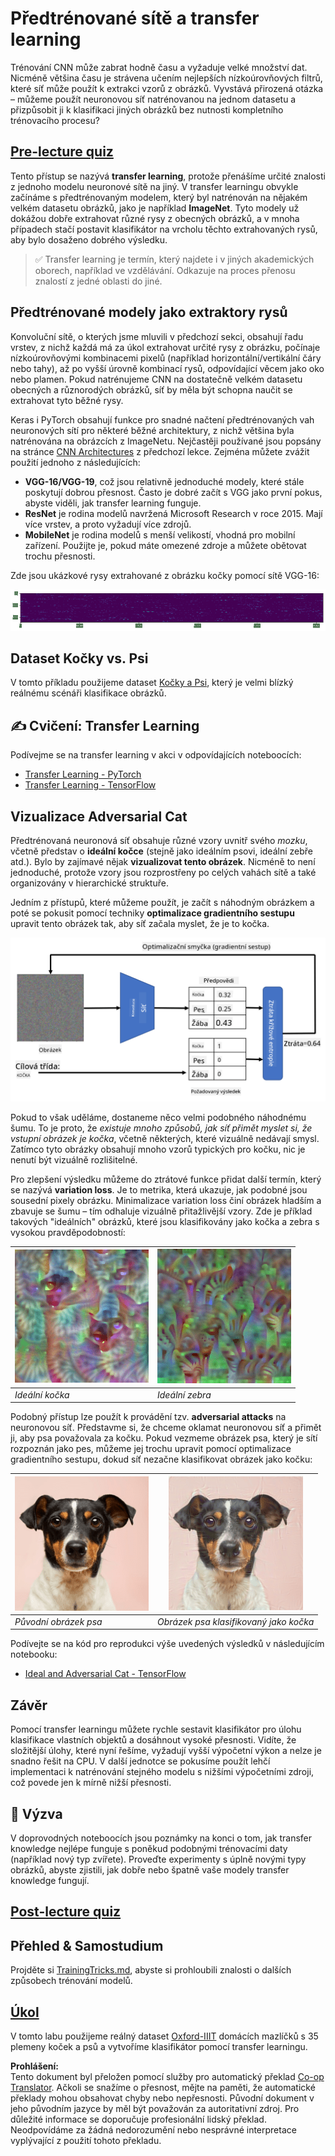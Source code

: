 <!--
CO_OP_TRANSLATOR_METADATA:
{
  "original_hash": "717775c4050ccbffbe0c961ad8bf7bf7",
  "translation_date": "2025-08-25T23:06:53+00:00",
  "source_file": "lessons/4-ComputerVision/08-TransferLearning/README.md",
  "language_code": "cs"
}
-->
# Předtrénované sítě a transfer learning

Trénování CNN může zabrat hodně času a vyžaduje velké množství dat. Nicméně většina času je strávena učením nejlepších nízkoúrovňových filtrů, které síť může použít k extrakci vzorů z obrázků. Vyvstává přirozená otázka – můžeme použít neuronovou síť natrénovanou na jednom datasetu a přizpůsobit ji k klasifikaci jiných obrázků bez nutnosti kompletního trénovacího procesu?

## [Pre-lecture quiz](https://red-field-0a6ddfd03.1.azurestaticapps.net/quiz/108)

Tento přístup se nazývá **transfer learning**, protože přenášíme určité znalosti z jednoho modelu neuronové sítě na jiný. V transfer learningu obvykle začínáme s předtrénovaným modelem, který byl natrénován na nějakém velkém datasetu obrázků, jako je například **ImageNet**. Tyto modely už dokážou dobře extrahovat různé rysy z obecných obrázků, a v mnoha případech stačí postavit klasifikátor na vrcholu těchto extrahovaných rysů, aby bylo dosaženo dobrého výsledku.

> ✅ Transfer learning je termín, který najdete i v jiných akademických oborech, například ve vzdělávání. Odkazuje na proces přenosu znalostí z jedné oblasti do jiné.

## Předtrénované modely jako extraktory rysů

Konvoluční sítě, o kterých jsme mluvili v předchozí sekci, obsahují řadu vrstev, z nichž každá má za úkol extrahovat určité rysy z obrázku, počínaje nízkoúrovňovými kombinacemi pixelů (například horizontální/vertikální čáry nebo tahy), až po vyšší úrovně kombinací rysů, odpovídající věcem jako oko nebo plamen. Pokud natrénujeme CNN na dostatečně velkém datasetu obecných a různorodých obrázků, síť by měla být schopna naučit se extrahovat tyto běžné rysy.

Keras i PyTorch obsahují funkce pro snadné načtení předtrénovaných vah neuronových sítí pro některé běžné architektury, z nichž většina byla natrénována na obrázcích z ImageNetu. Nejčastěji používané jsou popsány na stránce [CNN Architectures](../07-ConvNets/CNN_Architectures.md) z předchozí lekce. Zejména můžete zvážit použití jednoho z následujících:

* **VGG-16/VGG-19**, což jsou relativně jednoduché modely, které stále poskytují dobrou přesnost. Často je dobré začít s VGG jako první pokus, abyste viděli, jak transfer learning funguje.
* **ResNet** je rodina modelů navržená Microsoft Research v roce 2015. Mají více vrstev, a proto vyžadují více zdrojů.
* **MobileNet** je rodina modelů s menší velikostí, vhodná pro mobilní zařízení. Použijte je, pokud máte omezené zdroje a můžete obětovat trochu přesnosti.

Zde jsou ukázkové rysy extrahované z obrázku kočky pomocí sítě VGG-16:

![Features extracted by VGG-16](../../../../../translated_images/features.6291f9c7ba3a0b951af88fc9864632b9115365410765680680d30c927dd67354.cs.png)

## Dataset Kočky vs. Psi

V tomto příkladu použijeme dataset [Kočky a Psi](https://www.microsoft.com/download/details.aspx?id=54765&WT.mc_id=academic-77998-cacaste), který je velmi blízký reálnému scénáři klasifikace obrázků.

## ✍️ Cvičení: Transfer Learning

Podívejme se na transfer learning v akci v odpovídajících noteboocích:

* [Transfer Learning - PyTorch](../../../../../lessons/4-ComputerVision/08-TransferLearning/TransferLearningPyTorch.ipynb)
* [Transfer Learning - TensorFlow](../../../../../lessons/4-ComputerVision/08-TransferLearning/TransferLearningTF.ipynb)

## Vizualizace Adversarial Cat

Předtrénovaná neuronová síť obsahuje různé vzory uvnitř svého *mozku*, včetně představ o **ideální kočce** (stejně jako ideálním psovi, ideální zebře atd.). Bylo by zajímavé nějak **vizualizovat tento obrázek**. Nicméně to není jednoduché, protože vzory jsou rozprostřeny po celých vahách sítě a také organizovány v hierarchické struktuře.

Jedním z přístupů, které můžeme použít, je začít s náhodným obrázkem a poté se pokusit pomocí techniky **optimalizace gradientního sestupu** upravit tento obrázek tak, aby síť začala myslet, že je to kočka.

![Image Optimization Loop](../../../../../translated_images/ideal-cat-loop.999fbb8ff306e044f997032f4eef9152b453e6a990e449bbfb107de2493cc37e.cs.png)

Pokud to však uděláme, dostaneme něco velmi podobného náhodnému šumu. To je proto, že *existuje mnoho způsobů, jak síť přimět myslet si, že vstupní obrázek je kočka*, včetně některých, které vizuálně nedávají smysl. Zatímco tyto obrázky obsahují mnoho vzorů typických pro kočku, nic je nenutí být vizuálně rozlišitelné.

Pro zlepšení výsledku můžeme do ztrátové funkce přidat další termín, který se nazývá **variation loss**. Je to metrika, která ukazuje, jak podobné jsou sousední pixely obrázku. Minimalizace variation loss činí obrázek hladším a zbavuje se šumu – tím odhaluje vizuálně přitažlivější vzory. Zde je příklad takových "ideálních" obrázků, které jsou klasifikovány jako kočka a zebra s vysokou pravděpodobností:

![Ideal Cat](../../../../../translated_images/ideal-cat.203dd4597643d6b0bd73038b87f9c0464322725e3a06ab145d25d4a861c70592.cs.png) | ![Ideal Zebra](../../../../../translated_images/ideal-zebra.7f70e8b54ee15a7a314000bb5df38a6cfe086ea04d60df4d3ef313d046b98a2b.cs.png)
-----|-----
 *Ideální kočka* | *Ideální zebra*

Podobný přístup lze použít k provádění tzv. **adversarial attacks** na neuronovou síť. Představme si, že chceme oklamat neuronovou síť a přimět ji, aby psa považovala za kočku. Pokud vezmeme obrázek psa, který je sítí rozpoznán jako pes, můžeme jej trochu upravit pomocí optimalizace gradientního sestupu, dokud síť nezačne klasifikovat obrázek jako kočku:

![Picture of a Dog](../../../../../translated_images/original-dog.8f68a67d2fe0911f33041c0f7fce8aa4ea919f9d3917ec4b468298522aeb6356.cs.png) | ![Picture of a dog classified as a cat](../../../../../translated_images/adversarial-dog.d9fc7773b0142b89752539bfbf884118de845b3851c5162146ea0b8809fc820f.cs.png)
-----|-----
*Původní obrázek psa* | *Obrázek psa klasifikovaný jako kočka*

Podívejte se na kód pro reprodukci výše uvedených výsledků v následujícím notebooku:

* [Ideal and Adversarial Cat - TensorFlow](../../../../../lessons/4-ComputerVision/08-TransferLearning/AdversarialCat_TF.ipynb)

## Závěr

Pomocí transfer learningu můžete rychle sestavit klasifikátor pro úlohu klasifikace vlastních objektů a dosáhnout vysoké přesnosti. Vidíte, že složitější úlohy, které nyní řešíme, vyžadují vyšší výpočetní výkon a nelze je snadno řešit na CPU. V další jednotce se pokusíme použít lehčí implementaci k natrénování stejného modelu s nižšími výpočetními zdroji, což povede jen k mírně nižší přesnosti.

## 🚀 Výzva

V doprovodných noteboocích jsou poznámky na konci o tom, jak transfer knowledge nejlépe funguje s poněkud podobnými trénovacími daty (například nový typ zvířete). Proveďte experimenty s úplně novými typy obrázků, abyste zjistili, jak dobře nebo špatně vaše modely transfer knowledge fungují.

## [Post-lecture quiz](https://red-field-0a6ddfd03.1.azurestaticapps.net/quiz/208)

## Přehled & Samostudium

Projděte si [TrainingTricks.md](TrainingTricks.md), abyste si prohloubili znalosti o dalších způsobech trénování modelů.

## [Úkol](lab/README.md)

V tomto labu použijeme reálný dataset [Oxford-IIIT](https://www.robots.ox.ac.uk/~vgg/data/pets/) domácích mazlíčků s 35 plemeny koček a psů a vytvoříme klasifikátor pomocí transfer learningu.

**Prohlášení:**  
Tento dokument byl přeložen pomocí služby pro automatický překlad [Co-op Translator](https://github.com/Azure/co-op-translator). Ačkoli se snažíme o přesnost, mějte na paměti, že automatické překlady mohou obsahovat chyby nebo nepřesnosti. Původní dokument v jeho původním jazyce by měl být považován za autoritativní zdroj. Pro důležité informace se doporučuje profesionální lidský překlad. Neodpovídáme za žádná nedorozumění nebo nesprávné interpretace vyplývající z použití tohoto překladu.